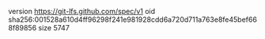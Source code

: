 version https://git-lfs.github.com/spec/v1
oid sha256:001528a610d4ff96298f241e981928cdd6a720d711a763e8fe45bef668f89856
size 5747
